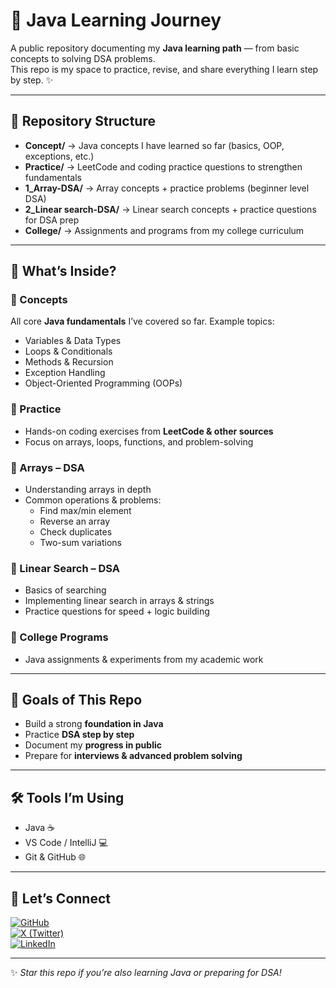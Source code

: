 # 🚀 Java Learning Journey  

A public repository documenting my **Java learning path** — from basic concepts to solving DSA problems.  
This repo is my space to practice, revise, and share everything I learn step by step. ✨  

---

## 📂 Repository Structure  

- **Concept/** → Java concepts I have learned so far (basics, OOP, exceptions, etc.)  
- **Practice/** → LeetCode and coding practice questions to strengthen fundamentals  
- **1_Array-DSA/** → Array concepts + practice problems (beginner level DSA)  
- **2_Linear search-DSA/** → Linear search concepts + practice questions for DSA prep  
- **College/** → Assignments and programs from my college curriculum  

---

## 📖 What’s Inside?  

### 🔹 Concepts  
All core **Java fundamentals** I’ve covered so far. Example topics:  
- Variables & Data Types  
- Loops & Conditionals  
- Methods & Recursion  
- Exception Handling  
- Object-Oriented Programming (OOPs)  

### 🔹 Practice  
- Hands-on coding exercises from **LeetCode & other sources**  
- Focus on arrays, loops, functions, and problem-solving  

### 🔹 Arrays – DSA  
- Understanding arrays in depth  
- Common operations & problems:  
  - Find max/min element  
  - Reverse an array  
  - Check duplicates  
  - Two-sum variations  

### 🔹 Linear Search – DSA  
- Basics of searching  
- Implementing linear search in arrays & strings  
- Practice questions for speed + logic building  

### 🔹 College Programs  
- Java assignments & experiments from my academic work  

---

## 🌟 Goals of This Repo  

- Build a strong **foundation in Java**  
- Practice **DSA step by step**  
- Document my **progress in public**  
- Prepare for **interviews & advanced problem solving**  

---

## 🛠 Tools I’m Using  
- Java ☕  
- VS Code / IntelliJ 💻  
- Git & GitHub 🌐  

---

## 🤝 Let’s Connect  
[![GitHub](https://img.shields.io/badge/GitHub-black?logo=github)](https://github.com/AbhiYadav-42)  
[![X (Twitter)](https://img.shields.io/badge/X-black?logo=x)](https://x.com/42_ALCHEMAX)  
[![LinkedIn](https://img.shields.io/badge/LinkedIn-blue?logo=linkedin)](https://www.linkedin.com/in/abhi-yadav-255760309/)  

---

✨ *Star this repo if you’re also learning Java or preparing for DSA!*  

